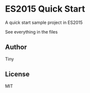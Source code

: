 # ES2015 Quick Start #

A quick start sample project in ES2015

See everything in the files

## Author ##

Tiny

## License ##

MIT
